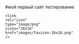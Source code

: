 #мой первый сайт
тестирование

```
<link
rel="icon"
type="image/png"
sizes="16x16"
href="images/favicon-16x16.png"
/>
```
